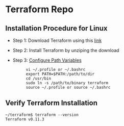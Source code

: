 # Terraform Repo

## Installation Procedure for Linux

- Step 1: Download Terraform using this [link](https://www.terraform.io/downloads.html)

- Step 2: Install Terraform by unziping the download

- Step 3: [Configure Path Variables](https://stackoverflow.com/questions/14637979/how-to-permanently-set-path-on-linux-unix)

```
         vi ~/.profile or ~/.bashrc
         export PATH=$PATH:/path/to/dir
         cd /usr/bin
         sudo ln -s /path/to/binary terraform
         source ~/.profile or source ~/.bashrc
```


## Verify Terraform Installation

```
~/terraform$ terraform --version
Terraform v0.11.3
```

